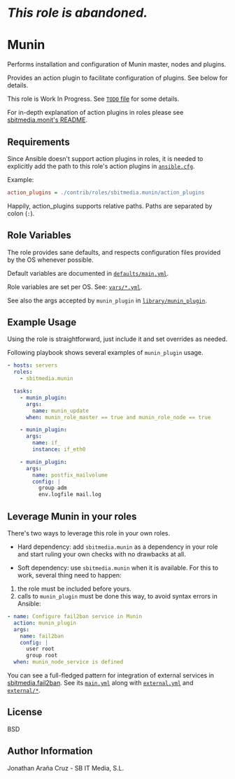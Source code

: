 # *This role is abandoned.*

Munin
=====

Performs installation and configuration of Munin master, nodes and plugins.

Provides an action plugin to facilitate configuration of plugins. See below for
details.

This role is Work In Progress. See [`TODO` file](TODO.md) for some details.

For in-depth explanation of action plugins in roles please see
[sbitmedia.monit's README](https://github.com/sbitmedia/ansible-monit/blob/master/README.md).

Requirements
------------

Since Ansible doesn't support action plugins in roles, it is needed to
explicitly add the path to this role's action plugins in [`ansible.cfg`](https://github.com/ansible/ansible/blob/devel/examples/ansible.cfg).

Example:

```ini
action_plugins = ./contrib/roles/sbitmedia.munin/action_plugins
```

Happily, action_plugins supports relative paths. Paths are separated by colon
(`:`).


Role Variables
--------------

The role provides sane defaults, and respects configuration files provided by
the OS whenever possible.

Default variables are documented in [`defaults/main.yml`](defaults/main.yml).

Role variables are set per OS. See: [`vars/*.yml`](vars/).

See also the args accepted by `munin_plugin` in [`library/munin_plugin`](library/munin_plugin).


Example Usage
-------------

Using the role is straightforward, just include it and set overrides as needed.

Following playbook shows several examples of `munin_plugin` usage.

```yaml
- hosts: servers
  roles:
    - sbitmedia.munin

  tasks:
    - munin_plugin: 
      args:
        name: munin_update
      when: munin_role_master == true and munin_role_node == true

    - munin_plugin:
      args:
        name: if_
        instance: if_eth0

    - munin_plugin:
      args:
        name: postfix_mailvolume
        config: |
          group adm
          env.logfile mail.log
```

Leverage Munin in your roles
----------------------------

There's two ways to leverage this role in your own roles.

 * Hard dependency: add `sbitmedia.munin` as a dependency in your role and start
ruling your own checks with no drawbacks at all.

 * Soft dependency: use `sbitmedia.munin` when it is available. For this to
work, several thing need to happen:
1. the role must be included before yours.
1. calls to `munin_plugin` must be done this way, to avoid syntax errors in
Ansible:

```yaml
- name: Configure fail2ban service in Munin
  action: munin_plugin
  args:
    name: fail2ban
    config: |
      user root
      group root
  when: munin_node_service is defined
```

You can see a full-fledged pattern for integration of external services in
[sbitmedia.fail2ban](https://github.com/sbitmedia/ansible-fail2ban). See its
[`main.yml`](https://github.com/sbitmedia/ansible-fail2ban/blob/master/tasks/main.yml#L34)
along with [`external.yml`](https://github.com/sbitmedia/ansible-fail2ban/blob/master/tasks/external.yml)
and [`external/*`](https://github.com/sbitmedia/ansible-fail2ban/blob/master/tasks/external).


License
-------

BSD

Author Information
------------------

Jonathan Araña Cruz - SB IT Media, S.L.

